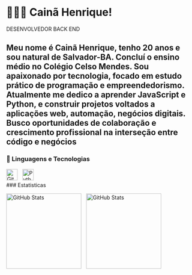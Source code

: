 # 👩🏻‍💻 Cainã Henrique!
DESENVOLVEDOR BACK END

Meu nome é Cainã Henrique, tenho 20 anos e sou natural de Salvador-BA. Concluí o ensino médio no Colégio Celso Mendes. Sou apaixonado por tecnologia, focado em estudo prático de programação e empreendedorismo. Atualmente me dedico a aprender JavaScript e Python, e construir projetos voltados a  aplicações web, automação, negócios digitais. Busco oportunidades de colaboração e crescimento profissional na interseção entre código e negócios
---

### 🤖 Linguagens e Tecnologias

<img 
    align="left" 
    alt="Git" 
    title="Git"
    width="30px" 
    style="padding-right: 10px;" 
    src="https://cdn.jsdelivr.net/gh/devicons/devicon@latest/icons/git/git-original.svg" 
/>
<img 
    align="left" 
    alt="Python" 
    title="Python"
    width="30px" 
    style="padding-right: 10px;" 
    src="https://cdn.jsdelivr.net/gh/devicons/devicon@latest/icons/python/python-original.svg" 
/>



<br/>
<br/>
### Estatisticas


<img 
      align="left" 
      alt="GitHub Stats" 
      height="200" 
      style="padding-right: 10px;" 
      src="https://github-readme-stats.vercel.app/api?username=Cxxdev-code&theme=tokyonight&show_icons=true" 
  />


<img 
      align="left" 
      alt="GitHub Stats" 
      height="200"
      style="padding-right: 10px;" 
      src="https://github-readme-stats.vercel.app/api/top-langs/?username=Cxxdev-code&theme=tokyonight&layout=compact&custom_title=Tecnologias&langs_count=9" 
  />
